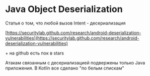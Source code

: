 # Java Object Deserialization

Статья о том, что любой вызов Intent - десериализация

[https://securitylab.github.com/research/android-deserialization-vulnerabilities](https://securitylab.github.com/research/android-deserialization-vulnerabilities)

\+ на github есть пок в stars

Атакам связанным с десериализацией подвержены только Java приложения. В Kotlin все сделано "по белым спискам"&#x20;
